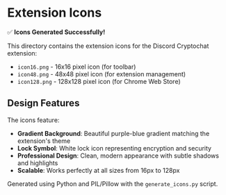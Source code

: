 # Extension Icons

✅ **Icons Generated Successfully!**

This directory contains the extension icons for the Discord Cryptochat extension:

- `icon16.png` - 16x16 pixel icon (for toolbar)
- `icon48.png` - 48x48 pixel icon (for extension management)
- `icon128.png` - 128x128 pixel icon (for Chrome Web Store)

## Design Features

The icons feature:

- **Gradient Background**: Beautiful purple-blue gradient matching the extension's theme
- **Lock Symbol**: White lock icon representing encryption and security
- **Professional Design**: Clean, modern appearance with subtle shadows and highlights
- **Scalable**: Works perfectly at all sizes from 16px to 128px

Generated using Python and PIL/Pillow with the `generate_icons.py` script.
